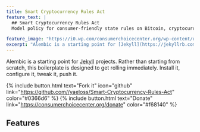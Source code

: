```yaml
---
title: Smart Cryptocurrency Rules Act
feature_text: |
  ## Smart Cryptocurrency Rules Act
  Model policy for consumer-friendly state rules on Bitcoin, cryptocurrencies, and decentralized finance.

feature_image: "https://i0.wp.com/consumerchoicecenter.org/wp-content/uploads/2023/02/Cryptocurrency_Featured_Image.png?resize=900%2C500&amp;ssl=1"
excerpt: "Alembic is a starting point for [Jekyll](https://jekyllrb.com/) projects. Rather than starting from scratch, this boilerplate is designed to get the ball rolling immediately. Install it, configure it, tweak it, push it."
---
```


Alembic is a starting point for [Jekyll](https://jekyllrb.com/) projects. Rather than starting from scratch, this boilerplate is designed to get rolling immediately. Install it, configure it, tweak it, push it.

{% include button.html text="Fork it" icon="github" link="https://github.com//yaeloss/Smart-Cryptocurrency-Rules-Act" color="#0366d6" %} {% include button.html text="Donate" link="https://consumerchoicecenter.org/donate" color="#f68140" %}

## Features

